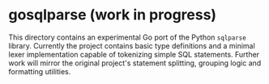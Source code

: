 # gosqlparse (work in progress)

This directory contains an experimental Go port of the Python `sqlparse` library.
Currently the project contains basic type definitions and a minimal lexer
implementation capable of tokenizing simple SQL statements. Further work will
mirror the original project's statement splitting, grouping logic and
formatting utilities.
